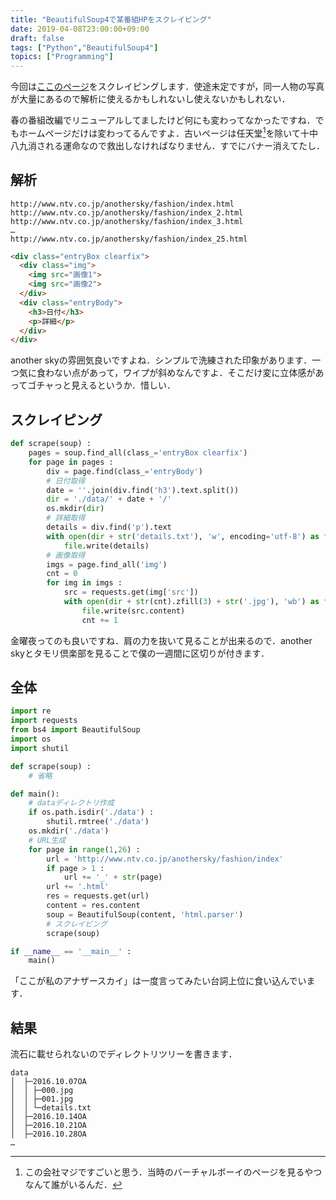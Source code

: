 ```yaml
---
title: "BeautifulSoup4で某番組HPをスクレイピング"
date: 2019-04-08T23:00:00+09:00
draft: false
tags: ["Python","BeautifulSoup4"]
topics: ["Programming"]
---
```


今回は[ここのページ](http://www.ntv.co.jp/anothersky/fashion/)をスクレイピングします．使途未定ですが，同一人物の写真が大量にあるので解析に使えるかもしれないし使えないかもしれない．

春の番組改編でリニューアルしてましたけど何にも変わってなかったですね．でもホームページだけは変わってるんですよ．古いページは任天堂[^1]を除いて十中八九消される運命なので救出しなければなりません．すでにバナー消えてたし．

## 解析

```
http://www.ntv.co.jp/anothersky/fashion/index.html
http://www.ntv.co.jp/anothersky/fashion/index_2.html
http://www.ntv.co.jp/anothersky/fashion/index_3.html
…
http://www.ntv.co.jp/anothersky/fashion/index_25.html
```

```html
<div class="entryBox clearfix">
  <div class="img">
    <img src="画像1">
  	<img src="画像2">
  </div>
  <div class="entryBody">
    <h3>日付</h3>
    <p>詳細</p>
  </div>
</div>
```

another skyの雰囲気良いですよね．シンプルで洗練された印象があります．一つ気に食わない点があって，ワイプが斜めなんですよ．そこだけ変に立体感があってゴチャっと見えるというか．惜しい．

## スクレイピング

```python
def scrape(soup) :
    pages = soup.find_all(class_='entryBox clearfix')
    for page in pages :
        div = page.find(class_='entryBody')
        # 日付取得
        date = ''.join(div.find('h3').text.split())
        dir = './data/' + date + '/'
        os.mkdir(dir)
        # 詳細取得
        details = div.find('p').text
        with open(dir + str('details.txt'), 'w', encoding='utf-8') as file :
            file.write(details)
        # 画像取得
        imgs = page.find_all('img')
        cnt = 0
        for img in imgs :
            src = requests.get(img['src'])
            with open(dir + str(cnt).zfill(3) + str('.jpg'), 'wb') as file :
                file.write(src.content)
                cnt += 1
```

金曜夜ってのも良いですね．肩の力を抜いて見ることが出来るので．another skyとタモリ倶楽部を見ることで僕の一週間に区切りが付きます．

## 全体

```python
import re
import requests
from bs4 import BeautifulSoup
import os
import shutil

def scrape(soup) :
    # 省略

def main():
    # dataディレクトリ作成
    if os.path.isdir('./data') :
        shutil.rmtree('./data')
    os.mkdir('./data')
    # URL生成
    for page in range(1,26) :
        url = 'http://www.ntv.co.jp/anothersky/fashion/index'
        if page > 1 :
            url += '_' + str(page)
        url += '.html'
        res = requests.get(url)
        content = res.content
        soup = BeautifulSoup(content, 'html.parser')
        # スクレイピング
        scrape(soup)

if __name__ == '__main__' :
    main()
```

「ここが私のアナザースカイ」は一度言ってみたい台詞上位に食い込んでいます．

## 結果
流石に載せられないのでディレクトリツリーを書きます．

```
data
│  ├─2016.10.07OA
│  │ ├─000.jpg
│  │ ├─001.jpg
│  │ └─details.txt   
│  ├─2016.10.14OA
│  ├─2016.10.21OA
│  ├─2016.10.28OA
…
```

[^1]: この会社マジですごいと思う．当時のバーチャルボーイのページを見るやつなんて誰がいるんだ．
